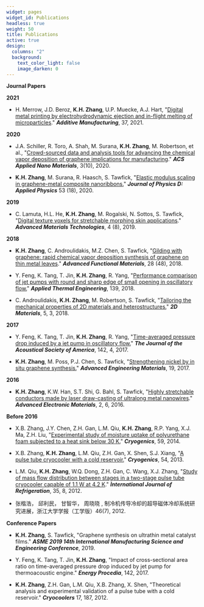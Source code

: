 ```yaml
---
widget: pages
widget_id: Publications
headless: true
weight: 50
title: Publications
active: true
design:
  columns: "2"
  background:
    text_color_light: false
    image_darken: 0
---
```

**Journal Papers**

**2021**

* H. Merrow, J.D. Beroz, **K.H. Zhang**, U.P. Muecke, A.J. Hart, "[Digital metal printing by electrohydrodynamic ejection and in-flight melting of microparticles](https://www.sciencedirect.com/science/article/abs/pii/S2214860420310757)." ***Additive Manufacturing***, 37, 2021.

**2020**

* J.A. Schiller, R. Toro, A. Shah, M. Surana, **K.H. Zhang**, M. Robertson, et al., "[Crowd-sourced data and analysis tools for advancing the chemical vapor deposition of graphene implications for manufacturing](https://pubs.acs.org/doi/abs/10.1021/acsanm.0c02018)." ***ACS Applied Nano Materials***, 3(10), 2020.


* **K.H. Zhang**, M. Surana, R. Haasch, S. Tawfick, "[Elastic modulus scaling in graphene-metal composite nanoribbons.](https://iopscience.iop.org/article/10.1088/1361-6463/ab7329)" ***Journal of Physics D: Applied Physics*** 53 (18), 2020.

**2019**

* C. Lamuta, H.L. He, **K.H. Zhang**, M. Rogalski, N. Sottos, S. Tawfick, "[Digital texture voxels for
  stretchable morphing skin applications](https://onlinelibrary.wiley.com/doi/abs/10.1002/admt.201900260)." ***Advanced Materials Technologies***, 4 (8), 2019.

**2018**

* **K.H. Zhang**, C. Androulidakis, M.Z. Chen, S. Tawfick, "[Gilding with graphene: rapid chemical vapor
  deposition synthesis of graphene on thin metal leaves](https://onlinelibrary.wiley.com/doi/abs/10.1002/adfm.201804068)." ***Advanced Functional Materials***, 28 (48), 2018.


* Y. Feng, K. Tang, T. Jin, **K.H. Zhang**, R. Yang, "[Performance comparison of jet pumps with round and sharp edge of small opening in oscillatory flow.](https://www.sciencedirect.com/science/article/abs/pii/S1359431117373246?via%3Dihub)" ***Applied Thermal Engineering***, 139, 2018.


* C. Androulidakis, **K.H. Zhang**, M. Robertson, S. Tawfick, "[Tailoring the mechanical properties of 2D materials and heterostructures.](https://iopscience.iop.org/article/10.1088/2053-1583/aac764/meta)" ***2D Materials***, 5, 3, 2018.

**2017**

* Y. Feng, K. Tang, T. Jin, **K.H. Zhang**, R. Yang, "[Time-averaged pressure drop induced by a jet pump in oscillatory flow.](https://asa.scitation.org/doi/10.1121/1.5004541)" ***The Journal of the Acoustical Society of America***, 142, 4, 2017.


* **K.H. Zhang**, M. Poss, P.J. Chen, S. Tawfick, "[Strengthening nickel by in situ graphene synthesis.](https://onlinelibrary.wiley.com/doi/abs/10.1002/adem.201700475)" ***Advanced Engineering Materials***, 19, 2017.

**2016**

* **K.H. Zhang**, K.W. Han, S.T. Shi, G. Bahl, S. Tawfick, "[Highly stretchable conductors made by laser draw-casting of ultralong metal nanowires](https://onlinelibrary.wiley.com/doi/abs/10.1002/aelm.201600003)." ***Advanced Electronic Materials***, 2, 6, 2016.

**Before 2016**

* X.B. Zhang, J.Y. Chen, Z.H. Gan, L.M. Qiu, **K.H. Zhang**, R.P. Yang, X.J. Ma, Z.H. Liu, "[Experimental study of moisture uptake of polyurethane foam subjected to a heat sink below 30 K.](https://www.sciencedirect.com/science/article/abs/pii/S0011227513001197)" ***Cryogenics***, 59, 2014.


* X.B. Zhang, **K.H. Zhang**, L.M. Qiu, Z.H. Gan, X. Shen, S.J. Xiang, "[A pulse tube cryocooler with a cold reservoir.](https://www.sciencedirect.com/science/article/abs/pii/S0011227512002238)" ***Cryogenics***, 54, 2013.


* L.M. Qiu, **K.H. Zhang**, W.Q. Dong, Z.H. Gan, C. Wang, X.J. Zhang, "[Study of mass flow distribution between stages in a two-stage pulse tube cryocooler capable of 1.1 W at 4.2 K](https://www.sciencedirect.com/science/article/abs/pii/S0140700712001752)." ***International Journal of Refrigeration***, 35, 8, 2012.


* <!--StartFragment--> 张楷浩， 邱利民， 甘智华， 周晓晓 <!--EndFragment-->, 制冷机传导冷却的超导磁体冷却系统研究进展，浙江大学学报（工学版）46(7), 2012.



**Conference Papers**

* **K.H. Zhang**, S. Tawfick, "Graphene synthesis on ultrathin metal catalyst films." ***ASME 2019 14th International Manufacturing Science and Engineering Conference***, 2019.


* Y. Feng, K. Tang, T. Jin, **K.H. Zhang**, "Impact of cross-sectional area ratio on time-averaged pressure drop induced by jet pump for thermoacoustic engine." ***Energy Procedia***, 142, 2017.


* **K.H. Zhang**, Z.H. Gan, L.M. Qiu, X.B. Zhang, X. Shen, "Theoretical analysis and experimental validation of a pulse tube with a cold reservoir." ***Cryocoolers*** 17, 187, 2012.